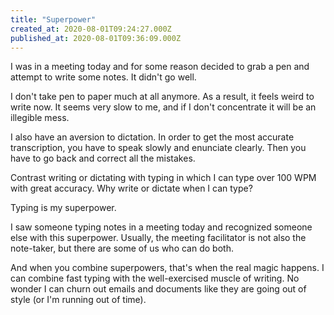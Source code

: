 ```yaml
---
title: "Superpower"
created_at: 2020-08-01T09:24:27.000Z
published_at: 2020-08-01T09:36:09.000Z
---
```

I was in a meeting today and for some reason decided to grab a pen and attempt to write some notes. It didn't go well.

I don't take pen to paper much at all anymore. As a result, it feels weird to write now. It seems very slow to me, and if I don't concentrate it will be an illegible mess. 

I also have an aversion to dictation. In order to get the most accurate transcription, you have to speak slowly and enunciate clearly. Then you have to go back and correct all the mistakes. 

Contrast writing or dictating with typing in which I can type over 100 WPM with great accuracy. Why write or dictate when I can type? 

Typing is my superpower. 

I saw someone typing notes in a meeting today and recognized someone else with this superpower. Usually, the meeting facilitator is not also the note-taker, but there are some of us who can do both.

And when you combine superpowers, that's when the real magic happens. I can combine fast typing with the well-exercised muscle of writing. No wonder I can churn out emails and documents like they are going out of style (or I'm running out of time).
